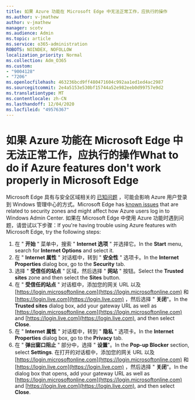```yaml
---
title: 如果 Azure 功能在 Microsoft Edge 中无法正常工作，应执行的操作
ms.author: v-jmathew
author: v-jmathew
manager: scotv
ms.audience: Admin
ms.topic: article
ms.service: o365-administration
ROBOTS: NOINDEX, NOFOLLOW
localization_priority: Normal
ms.collection: Adm_O365
ms.custom:
- "9004128"
- "7206"
ms.openlocfilehash: 463236bcd9ff480471604c992aa1ed1ed4ac2987
ms.sourcegitcommit: 2e4a5153e530bf15744a52e982eeb0d99757e9d2
ms.translationtype: MT
ms.contentlocale: zh-CN
ms.lasthandoff: 12/04/2020
ms.locfileid: "49576367"
---
```

# <a name="what-to-do-if-azure-features-dont-work-properly-in-microsoft-edge"></a><span data-ttu-id="0ee6e-102">如果 Azure 功能在 Microsoft Edge 中无法正常工作，应执行的操作</span><span class="sxs-lookup"><span data-stu-id="0ee6e-102">What to do if Azure features don't work properly in Microsoft Edge</span></span>

<span data-ttu-id="0ee6e-103">Microsoft Edge 具有与安全区域相关的 [已知问题](https://go.microsoft.com/fwlink/?linkid=2140608) ，可能会影响 Azure 用户登录到 Windows 管理中心的方式。</span><span class="sxs-lookup"><span data-stu-id="0ee6e-103">Microsoft Edge has [known issues](https://go.microsoft.com/fwlink/?linkid=2140608) that are related to security zones and might affect how Azure users log in to Windows Admin Center.</span></span> <span data-ttu-id="0ee6e-104">如果在 Microsoft Edge 中使用 Azure 功能时遇到问题，请尝试以下步骤：</span><span class="sxs-lookup"><span data-stu-id="0ee6e-104">If you're having trouble using Azure features with Microsoft Edge, try the following steps:</span></span>

1. <span data-ttu-id="0ee6e-105">在 " **开始** " 菜单中，搜索 " **Internet 选项** " 并选择它。</span><span class="sxs-lookup"><span data-stu-id="0ee6e-105">In the **Start** menu, search for **Internet Options** and select it.</span></span>
2. <span data-ttu-id="0ee6e-106">在 " **Internet 属性** " 对话框中，转到 " **安全性** " 选项卡。</span><span class="sxs-lookup"><span data-stu-id="0ee6e-106">In the **Internet Properties** dialog box, go to the **Security** tab.</span></span>
3. <span data-ttu-id="0ee6e-107">选择 " **受信任的站点** " 区域，然后选择 " **网站** " 按钮。</span><span class="sxs-lookup"><span data-stu-id="0ee6e-107">Select the **Trusted sites** zone and then select the **Sites** button.</span></span>
4. <span data-ttu-id="0ee6e-108">在 " **受信任的站点** " 对话框中，添加您的网关 URL 以及 [https://login.microsoftonline.com](https://login.microsoftonline.com) 和 [https://login.live.com](https://login.live.com) ，然后选择 " **关闭**"。</span><span class="sxs-lookup"><span data-stu-id="0ee6e-108">In the **Trusted sites** dialog box, add your gateway URL as well as [https://login.microsoftonline.com](https://login.microsoftonline.com) and [https://login.live.com](https://login.live.com), and then select **Close**.</span></span>
5. <span data-ttu-id="0ee6e-109">在 " **Internet 属性** " 对话框中，转到 " **隐私** " 选项卡。</span><span class="sxs-lookup"><span data-stu-id="0ee6e-109">In the **Internet Properties** dialog box, go to the **Privacy** tab.</span></span>
6. <span data-ttu-id="0ee6e-110">在 " **弹出窗口阻止** " 部分中，选择 " **设置**"。</span><span class="sxs-lookup"><span data-stu-id="0ee6e-110">In the **Pop-up Blocker** section, select **Settings**.</span></span> <span data-ttu-id="0ee6e-111">在打开的对话框中，添加您的网关 URL 以及 [https://login.microsoftonline.com](https://login.microsoftonline.com) 和 [https://login.live.com](https://login.live.com) ，然后选择 " **关闭**"。</span><span class="sxs-lookup"><span data-stu-id="0ee6e-111">In the dialog box that opens, add your gateway URL as well as [https://login.microsoftonline.com](https://login.microsoftonline.com) and [https://login.live.com](https://login.live.com), and then select **Close**.</span></span>
